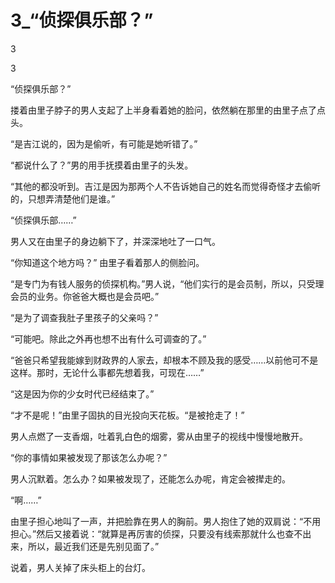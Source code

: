 # 3_“侦探俱乐部？”

3

3

“侦探俱乐部？”

搂着由里子脖子的男人支起了上半身看着她的脸问，依然躺在那里的由里子点了点头。

“是吉江说的，因为是偷听，有可能是她听错了。”

“都说什么了？”男的用手抚摸着由里子的头发。

“其他的都没听到。吉江是因为那两个人不告诉她自己的姓名而觉得奇怪才去偷听的，只想弄清楚他们是谁。”

“侦探俱乐部……”

男人又在由里子的身边躺下了，并深深地吐了一口气。

“你知道这个地方吗？” 由里子看着那人的侧脸问。

“是专门为有钱人服务的侦探机构。”男人说，“他们实行的是会员制，所以，只受理会员的业务。你爸爸大概也是会员吧。”

“是为了调查我肚子里孩子的父亲吗？”

“可能吧。除此之外再也想不出有什么可调查的了。”

“爸爸只希望我能嫁到财政界的人家去，却根本不顾及我的感受……以前他可不是这样。那时，无论什么事都先想着我，可现在……”

“这是因为你的少女时代已经结束了。”

“才不是呢！”由里子固执的目光投向天花板。“是被抢走了！”

男人点燃了一支香烟，吐着乳白色的烟雾，雾从由里子的视线中慢慢地散开。

“你的事情如果被发现了那该怎么办呢？”

男人沉默着。怎么办？如果被发现了，还能怎么办呢，肯定会被撵走的。

“啊……”

由里子担心地叫了一声，并把脸靠在男人的胸前。男人抱住了她的双肩说：“不用担心。”然后又接着说：“就算是再厉害的侦探，只要没有线索那就什么也查不出来，所以，最近我们还是先别见面了。”

说着，男人关掉了床头柜上的台灯。